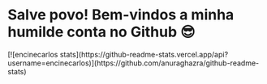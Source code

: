 # Salve povo! Bem-vindos a minha humilde conta no Github 😎
<div>
 [![encinecarlos stats](https://github-readme-stats.vercel.app/api?username=encinecarlos)](https://github.com/anuraghazra/github-readme-stats)
</div>

